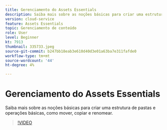 ```yaml
---
title: Gerenciamento do Assets Essentials
description: Saiba mais sobre as noções básicas para criar uma estrutura de pastas e operações básicas, como mover, copiar e renomear.
version: cloud-service
feature: Assets Essentials
topic: Gerenciamento de conteúdo
role: User
level: Beginner
kt: 7913
thumbnail: 335733.jpeg
source-git-commit: b247bb18eab3e610d40d3e01a63ba7e311fafde0
workflow-type: tm+mt
source-wordcount: '44'
ht-degree: 4%

---
```



# Gerenciamento do Assets Essentials

Saiba mais sobre as noções básicas para criar uma estrutura de pastas e operações básicas, como mover, copiar e renomear.

>[!VIDEO](https://video.tv.adobe.com/v/335733/?quality=12&learn=on)
